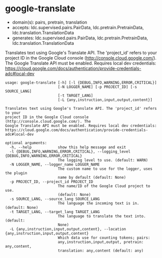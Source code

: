 # google-translate

* domain(s): pairs, pretrain, translation
* accepts: ldc.supervised.pairs.PairData, ldc.pretrain.PretrainData, ldc.translation.TranslationData
* generates: ldc.supervised.pairs.PairData, ldc.pretrain.PretrainData, ldc.translation.TranslationData

Translates text using Google's Translate API. The 'project_id' refers to your project ID in the Google Cloud console (http://console.cloud.google.com/). The Google Translate API must be enabled. Requires local dev credentials: https://cloud.google.com/docs/authentication/provide-credentials-adc#local-dev

```
usage: google-translate [-h] [-l {DEBUG,INFO,WARNING,ERROR,CRITICAL}]
                        [-N LOGGER_NAME] [-p PROJECT_ID] [-s SOURCE_LANG]
                        [-t TARGET_LANG]
                        [-L {any,instruction,input,output,content}]

Translates text using Google's Translate API. The 'project_id' refers to your
project ID in the Google Cloud console (http://console.cloud.google.com/). The
Google Translate API must be enabled. Requires local dev credentials:
https://cloud.google.com/docs/authentication/provide-credentials-adc#local-dev

optional arguments:
  -h, --help            show this help message and exit
  -l {DEBUG,INFO,WARNING,ERROR,CRITICAL}, --logging_level {DEBUG,INFO,WARNING,ERROR,CRITICAL}
                        The logging level to use. (default: WARN)
  -N LOGGER_NAME, --logger_name LOGGER_NAME
                        The custom name to use for the logger, uses the plugin
                        name by default (default: None)
  -p PROJECT_ID, --project_id PROJECT_ID
                        The name/ID of the Google Cloud project to use.
                        (default: None)
  -s SOURCE_LANG, --source_lang SOURCE_LANG
                        The language the incoming text is in. (default: None)
  -t TARGET_LANG, --target_lang TARGET_LANG
                        The language to translate the text into. (default:
                        None)
  -L {any,instruction,input,output,content}, --location {any,instruction,input,output,content}
                        Which data use for counting tokens; pairs:
                        any,instruction,input,output, pretrain: any,content,
                        translation: any,content (default: any)
```
